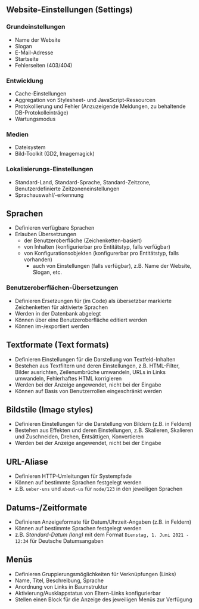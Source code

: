 ## Website-Einstellungen (Settings)

### Grundeinstellungen

- Name der Website
- Slogan
- E-Mail-Adresse
- Startseite
- Fehlerseiten (403/404)

### Entwicklung

- Cache-Einstellungen
- Aggregation von Stylesheet- und JavaScript-Ressourcen
- Protokollierung und Fehler (Anzuzeigende Meldungen, zu behaltende
  DB-Protokolleinträge)
- Wartungsmodus

### Medien

- Dateisystem
- Bild-Toolkit (GD2, Imagemagick)

### Lokalisierungs-Einstellungen

- Standard-Land, Standard-Sprache, Standard-Zeitzone, Benutzerdefinierte
  Zeitzoneneinstellungen
- Sprachauswahl/-erkennung

## Sprachen

- Definieren verfügbare Sprachen
- Erlauben Übersetzungen
    - der Benutzeroberfläche (Zeichenketten-basiert)
    - von Inhalten (konfigurierbar pro Entitätstyp, falls verfügbar)
    - von Konfigurationsobjekten (konfigurerbar pro Entitätstyp, falls
      vorhanden)
        - auch von Einstellungen (falls verfügbar), z.B. Name der Website,
          Slogan, etc.

### Benutzeroberflächen-Übersetzungen

- Definieren Ersetzungen für (im Code) als übersetzbar markierte Zeichenketten
  für aktivierte Sprachen
- Werden in der Datenbank abgelegt
- Können über eine Benutzeroberfläche editiert werden
- Können im-/exportiert werden

## Textformate (Text formats)

- Definieren Einstellungen für die Darstellung von Textfeld-Inhalten
- Bestehen aus Textfiltern und deren Einstellungen, z.B. HTML-Filter, Bilder
  ausrichten, Zeilenumbrüche umwandeln, URLs in Links umwandeln, Fehlerhaftes
  HTML korrigieren
- Werden bei der Anzeige angewendet, nicht bei der Eingabe
- Können auf Basis von Benutzerrollen eingeschränkt werden

## Bildstile (Image styles)

- Definieren Einstellungen für die Darstellung von Bildern (z.B. in Feldern)
- Bestehen aus Effekten und deren Einstellungen, z.B. Skalieren, Skalieren und
  Zuschneiden, Drehen, Entsättigen, Konvertieren
- Werden bei der Anzeige angewendet, nicht bei der Eingabe

## URL-Aliase

- Definieren HTTP-Umleitungen für Systempfade
- Können auf bestimmte Sprachen festgelegt werden
- z.B. `ueber-uns` und `about-us` für `node/123` in den jeweiligen Sprachen

## Datums-/Zeitformate

- Definieren Anzeigeformate für Datum/Uhrzeit-Angaben (z.B. in Feldern)
- Können auf bestimmte Sprachen festgelegt werden
- z.B. _Standard-Datum (lang)_ mit dem Format `Dienstag, 1. Juni 2021 - 12:34`
  für Deutsche Datumsangaben

## Menüs

- Definieren Gruppierungsmöglichkeiten für Verknüpfungen (Links)
- Name, Titel, Beschreibung, Sprache
- Anordnung von Links in Baumstruktur
- Aktivierung/Ausklappstatus von Eltern-Links konfigurierbar
- Stellen einen Block für die Anzeige des jeweiligen Menüs zur Verfügung
